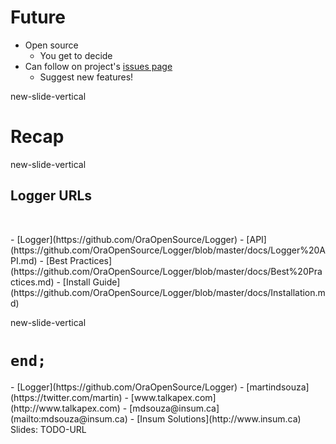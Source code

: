 # Future

- Open source
  - You get to decide
- Can follow on project's [issues page](https://github.com/OraOpenSource/Logger/issues)
  - Suggest new features!


new-slide-vertical

# Recap

new-slide-vertical

## Logger URLs

</br>
<p class="no-bullet"></p>
- <i class="fa fa-github"></i> [Logger](https://github.com/OraOpenSource/Logger)
- <i class="fa fa-code"></i> [API](https://github.com/OraOpenSource/Logger/blob/master/docs/Logger%20API.md)
- <i class="fa fa-book"></i> [Best Practices](https://github.com/OraOpenSource/Logger/blob/master/docs/Best%20Practices.md)
- <i class="fa fa-book"></i> [Install Guide](https://github.com/OraOpenSource/Logger/blob/master/docs/Installation.md)


new-slide-vertical

# `end;`

<p class="no-bullet"></p>
- <i class="fa fa-github"></i> [Logger](https://github.com/OraOpenSource/Logger)
- <i class="fa fa-twitter"></i> [martindsouza](https://twitter.com/martin)
- <i class="fa fa-rss"></i> [www.talkapex.com](http://www.talkapex.com)
- <i class="fa fa-envelope-o"></i> [mdsouza@insum.ca](mailto:mdsouza@insum.ca)
- <i class="fa fa-building-o"></i> [Insum Solutions](http://www.insum.ca)

</br>
Slides: TODO-URL
